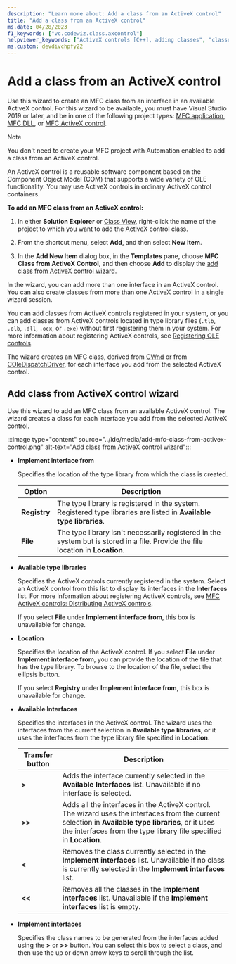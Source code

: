 ```yaml
---
description: "Learn more about: Add a class from an ActiveX control"
title: "Add a class from an ActiveX control"
ms.date: 04/28/2023
f1_keywords: ["vc.codewiz.class.axcontrol"]
helpviewer_keywords: ["ActiveX controls [C++], adding classes", "classes [C++], creating", "ActiveX Control Wizard", "add class from ActiveX control wizard [C++]"]
ms.custom: devdivchpfy22
---
```

# Add a class from an ActiveX control

Use this wizard to create an MFC class from an interface in an available ActiveX control. For this wizard to be available, you must have Visual Studio 2019 or later, and be in one of the following project types: [MFC application](../mfc/reference/creating-an-mfc-application.md), [MFC DLL](../mfc/reference/creating-an-mfc-dll-project.md), or [MFC ActiveX control](../mfc/reference/creating-an-mfc-activex-control.md).

> [!NOTE]
> You don't need to create your MFC project with Automation enabled to add a class from an ActiveX control.

An ActiveX control is a reusable software component based on the Component Object Model (COM) that supports a wide variety of OLE functionality. You may use ActiveX controls in ordinary ActiveX control containers.

**To add an MFC class from an ActiveX control:**

1. In either **Solution Explorer** or [Class View](/visualstudio/ide/viewing-the-structure-of-code), right-click the name of the project to which you want to add the ActiveX control class.

1. From the shortcut menu, select **Add**, and then select **New Item**.

1. In the **Add New Item** dialog box, in the **Templates** pane, choose **MFC Class from ActiveX Control**, and then choose **Add** to display the [add class from ActiveX control wizard](#add-class-from-activex-control-wizard).

In the wizard, you can add more than one interface in an ActiveX control. You can also create classes from more than one ActiveX control in a single wizard session.

You can add classes from ActiveX controls registered in your system, or you can add classes from ActiveX controls located in type library files (`.tlb`, `.olb`, `.dll`, `.ocx`, or `.exe`) without first registering them in your system. For more information about registering ActiveX controls, see [Registering OLE controls](../mfc/reference/registering-ole-controls.md).

The wizard creates an MFC class, derived from [CWnd](../mfc/reference/cwnd-class.md) or from [COleDispatchDriver](../mfc/reference/coledispatchdriver-class.md), for each interface you add from the selected ActiveX control.

## Add class from ActiveX control wizard

Use this wizard to add an MFC class from an available ActiveX control. The wizard creates a class for each interface you add from the selected ActiveX control.

:::image type="content" source="../ide/media/add-mfc-class-from-activex-control.png" alt-text="Add class from ActiveX control wizard":::

- **Implement interface from**

  Specifies the location of the type library from which the class is created.

  |Option|Description|
  |------------|-----------------|
  |**Registry**|The type library is registered in the system. Registered type libraries are listed in **Available type libraries**.|
  |**File**|The type library isn't necessarily registered in the system but is stored in a file. Provide the file location in **Location**.|

- **Available type libraries**

  Specifies the ActiveX controls currently registered in the system. Select an ActiveX control from this list to display its interfaces in the **Interfaces** list. For more information about registering ActiveX controls, see [MFC ActiveX controls: Distributing ActiveX controls](../mfc/mfc-activex-controls-distributing-activex-controls.md).

  If you select **File** under **Implement interface from**, this box is unavailable for change.

- **Location**

  Specifies the location of the ActiveX control. If you select **File** under **Implement interface from**, you can provide the location of the file that has the type library. To browse to the location of the file, select the ellipsis button.

  If you select **Registry** under **Implement interface from**, this box is unavailable for change.

- **Available Interfaces**

  Specifies the interfaces in the ActiveX control. The wizard uses the interfaces from the current selection in **Available type libraries**, or it uses the interfaces from the type library file specified in **Location**.

  |Transfer button|Description|
  |---------------------|-----------------|
  |**>**|Adds the interface currently selected in the **Available Interfaces** list. Unavailable if no interface is selected.|
  |**>>**|Adds all the interfaces in the ActiveX control. The wizard uses the interfaces from the current selection in **Available type libraries**, or it uses the interfaces from the type library file specified in **Location**.|
  |**\<**|Removes the class currently selected in the **Implement interfaces** list. Unavailable if no class is currently selected in the **Implement interfaces** list.|
  |**\<\<**|Removes all the classes in the **Implement interfaces** list. Unavailable if the **Implement interfaces** list is empty.|

- **Implement interfaces**

  Specifies the class names to be generated from the interfaces added using the **>** or **>>** button. You can select this box to select a class, and then use the up or down arrow keys to scroll through the list.

